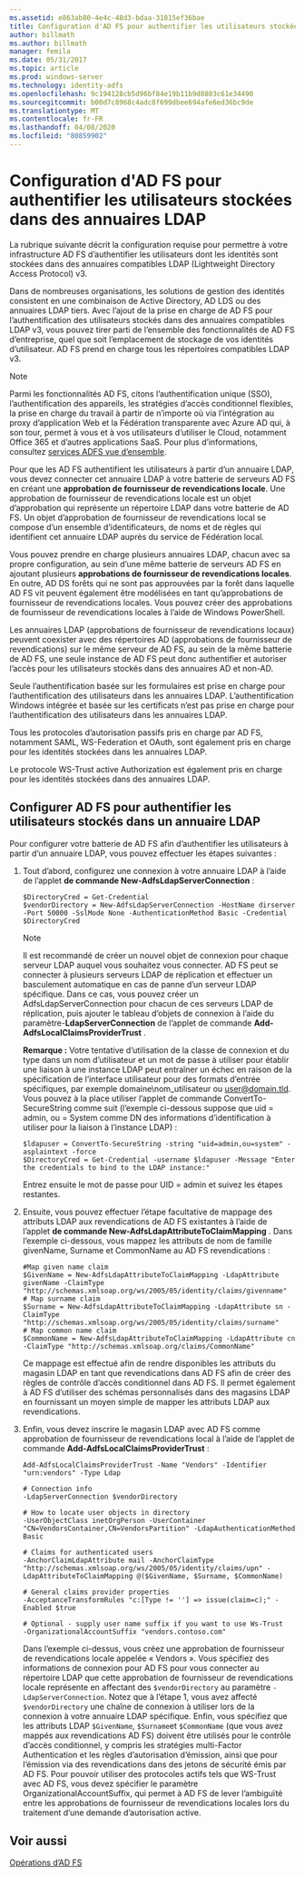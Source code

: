 ```yaml
---
ms.assetid: e863ab80-4e4c-48d3-bdaa-31815ef36bae
title: Configuration d'AD FS pour authentifier les utilisateurs stockées dans des annuaires LDAP
author: billmath
ms.author: billmath
manager: femila
ms.date: 05/31/2017
ms.topic: article
ms.prod: windows-server
ms.technology: identity-adfs
ms.openlocfilehash: 9c194128cb5d96bf84e19b11b9d8803c61e34490
ms.sourcegitcommit: b00d7c8968c4adc8f699dbee694afe6ed36bc9de
ms.translationtype: MT
ms.contentlocale: fr-FR
ms.lasthandoff: 04/08/2020
ms.locfileid: "80859902"
---
```

# <a name="configure-ad-fs-to-authenticate-users-stored-in-ldap-directories"></a>Configuration d'AD FS pour authentifier les utilisateurs stockées dans des annuaires LDAP

La rubrique suivante décrit la configuration requise pour permettre à votre infrastructure AD FS d’authentifier les utilisateurs dont les identités sont stockées dans des annuaires compatibles LDAP (Lightweight Directory Access Protocol) v3.

Dans de nombreuses organisations, les solutions de gestion des identités consistent en une combinaison de Active Directory, AD LDS ou des annuaires LDAP tiers. Avec l’ajout de la prise en charge de AD FS pour l’authentification des utilisateurs stockés dans des annuaires compatibles LDAP v3, vous pouvez tirer parti de l’ensemble des fonctionnalités de AD FS d’entreprise, quel que soit l’emplacement de stockage de vos identités d’utilisateur. AD FS prend en charge tous les répertoires compatibles LDAP v3.

> [!NOTE]
> Parmi les fonctionnalités AD FS, citons l’authentification unique (SSO), l’authentification des appareils, les stratégies d’accès conditionnel flexibles, la prise en charge du travail à partir de n’importe où via l’intégration au proxy d’application Web et la Fédération transparente avec Azure AD qui, à son tour, permet à vous et à vos utilisateurs d’utiliser le Cloud, notamment Office 365 et d’autres applications SaaS.  Pour plus d’informations, consultez [services ADFS vue d’ensemble](../../ad-fs/AD-FS-2016-Overview.md).

Pour que les AD FS authentifient les utilisateurs à partir d’un annuaire LDAP, vous devez connecter cet annuaire LDAP à votre batterie de serveurs AD FS en créant une **approbation de fournisseur de revendications locale**.  Une approbation de fournisseur de revendications locale est un objet d’approbation qui représente un répertoire LDAP dans votre batterie de AD FS. Un objet d’approbation de fournisseur de revendications local se compose d’un ensemble d’identificateurs, de noms et de règles qui identifient cet annuaire LDAP auprès du service de Fédération local.

Vous pouvez prendre en charge plusieurs annuaires LDAP, chacun avec sa propre configuration, au sein d’une même batterie de serveurs AD FS en ajoutant plusieurs **approbations de fournisseur de revendications locales**. En outre, AD DS forêts qui ne sont pas approuvées par la forêt dans laquelle AD FS vit peuvent également être modélisées en tant qu’approbations de fournisseur de revendications locales. Vous pouvez créer des approbations de fournisseur de revendications locales à l’aide de Windows PowerShell.

Les annuaires LDAP (approbations de fournisseur de revendications locaux) peuvent coexister avec des répertoires AD (approbations de fournisseur de revendications) sur le même serveur de AD FS, au sein de la même batterie de AD FS, une seule instance de AD FS peut donc authentifier et autoriser l’accès pour les utilisateurs stockés dans des annuaires AD et non-AD.

Seule l’authentification basée sur les formulaires est prise en charge pour l’authentification des utilisateurs dans les annuaires LDAP. L’authentification Windows intégrée et basée sur les certificats n’est pas prise en charge pour l’authentification des utilisateurs dans les annuaires LDAP.

Tous les protocoles d’autorisation passifs pris en charge par AD FS, notamment SAML, WS-Federation et OAuth, sont également pris en charge pour les identités stockées dans les annuaires LDAP.

Le protocole WS-Trust active Authorization est également pris en charge pour les identités stockées dans des annuaires LDAP.

## <a name="configure-ad-fs-to-authenticate-users-stored-in-an-ldap-directory"></a>Configurer AD FS pour authentifier les utilisateurs stockés dans un annuaire LDAP
Pour configurer votre batterie de AD FS afin d’authentifier les utilisateurs à partir d’un annuaire LDAP, vous pouvez effectuer les étapes suivantes :

1. Tout d’abord, configurez une connexion à votre annuaire LDAP à l’aide de l’applet **de commande New-AdfsLdapServerConnection** :

   ```
   $DirectoryCred = Get-Credential
   $vendorDirectory = New-AdfsLdapServerConnection -HostName dirserver -Port 50000 -SslMode None -AuthenticationMethod Basic -Credential $DirectoryCred
   ```

   > [!NOTE]
   > Il est recommandé de créer un nouvel objet de connexion pour chaque serveur LDAP auquel vous souhaitez vous connecter. AD FS peut se connecter à plusieurs serveurs LDAP de réplication et effectuer un basculement automatique en cas de panne d’un serveur LDAP spécifique. Dans ce cas, vous pouvez créer un AdfsLdapServerConnection pour chacun de ces serveurs LDAP de réplication, puis ajouter le tableau d’objets de connexion à l’aide du paramètre-**LdapServerConnection** de l’applet de commande **Add-AdfsLocalClaimsProviderTrust** .

   **Remarque :** Votre tentative d’utilisation de la classe de connexion et du type dans un nom d’utilisateur et un mot de passe à utiliser pour établir une liaison à une instance LDAP peut entraîner un échec en raison de la spécification de l’interface utilisateur pour des formats d’entrée spécifiques, par exemple domaine\nom_utilisateur ou user@domain.tld. Vous pouvez à la place utiliser l’applet de commande ConvertTo-SecureString comme suit (l’exemple ci-dessous suppose que uid = admin, ou = System comme DN des informations d’identification à utiliser pour la liaison à l’instance LDAP) :

   ```
   $ldapuser = ConvertTo-SecureString -string "uid=admin,ou=system" -asplaintext -force
   $DirectoryCred = Get-Credential -username $ldapuser -Message "Enter the credentials to bind to the LDAP instance:"
   ```

   Entrez ensuite le mot de passe pour UID = admin et suivez les étapes restantes.

2. Ensuite, vous pouvez effectuer l’étape facultative de mappage des attributs LDAP aux revendications de AD FS existantes à l’aide de l’applet **de commande New-AdfsLdapAttributeToClaimMapping** . Dans l’exemple ci-dessous, vous mappez les attributs de nom de famille givenName, Surname et CommonName au AD FS revendications :

   ```
   #Map given name claim
   $GivenName = New-AdfsLdapAttributeToClaimMapping -LdapAttribute givenName -ClaimType "http://schemas.xmlsoap.org/ws/2005/05/identity/claims/givenname"
   # Map surname claim
   $Surname = New-AdfsLdapAttributeToClaimMapping -LdapAttribute sn -ClaimType "http://schemas.xmlsoap.org/ws/2005/05/identity/claims/surname"
   # Map common name claim
   $CommonName = New-AdfsLdapAttributeToClaimMapping -LdapAttribute cn -ClaimType "http://schemas.xmlsoap.org/claims/CommonName"
   ```

   Ce mappage est effectué afin de rendre disponibles les attributs du magasin LDAP en tant que revendications dans AD FS afin de créer des règles de contrôle d’accès conditionnel dans AD FS. Il permet également à AD FS d’utiliser des schémas personnalisés dans des magasins LDAP en fournissant un moyen simple de mapper les attributs LDAP aux revendications.

3. Enfin, vous devez inscrire le magasin LDAP avec AD FS comme approbation de fournisseur de revendications local à l’aide de l’applet de commande **Add-AdfsLocalClaimsProviderTrust** :

   ```
   Add-AdfsLocalClaimsProviderTrust -Name "Vendors" -Identifier "urn:vendors" -Type Ldap

   # Connection info
   -LdapServerConnection $vendorDirectory 

   # How to locate user objects in directory
   -UserObjectClass inetOrgPerson -UserContainer "CN=VendorsContainer,CN=VendorsPartition" -LdapAuthenticationMethod Basic 

   # Claims for authenticated users
   -AnchorClaimLdapAttribute mail -AnchorClaimType "http://schemas.xmlsoap.org/ws/2005/05/identity/claims/upn" -LdapAttributeToClaimMapping @($GivenName, $Surname, $CommonName) 

   # General claims provider properties
   -AcceptanceTransformRules "c:[Type != ''] => issue(claim=c);" -Enabled $true 

   # Optional - supply user name suffix if you want to use Ws-Trust
   -OrganizationalAccountSuffix "vendors.contoso.com"
   ```

   Dans l’exemple ci-dessus, vous créez une approbation de fournisseur de revendications locale appelée « Vendors ». Vous spécifiez des informations de connexion pour AD FS pour vous connecter au répertoire LDAP que cette approbation de fournisseur de revendications locale représente en affectant des `$vendorDirectory` au paramètre `-LdapServerConnection`. Notez que à l’étape 1, vous avez affecté `$vendorDirectory` une chaîne de connexion à utiliser lors de la connexion à votre annuaire LDAP spécifique. Enfin, vous spécifiez que les attributs LDAP `$GivenName`, `$Surname`et `$CommonName` (que vous avez mappés aux revendications AD FS) doivent être utilisés pour le contrôle d’accès conditionnel, y compris les stratégies multi-Factor Authentication et les règles d’autorisation d’émission, ainsi que pour l’émission via des revendications dans des jetons de sécurité émis par AD FS. Pour pouvoir utiliser des protocoles actifs tels que WS-Trust avec AD FS, vous devez spécifier le paramètre OrganizationalAccountSuffix, qui permet à AD FS de lever l’ambiguïté entre les approbations de fournisseur de revendications locales lors du traitement d’une demande d’autorisation active.

## <a name="see-also"></a>Voir aussi
[Opérations d’AD FS](../../ad-fs/AD-FS-2016-Operations.md)


